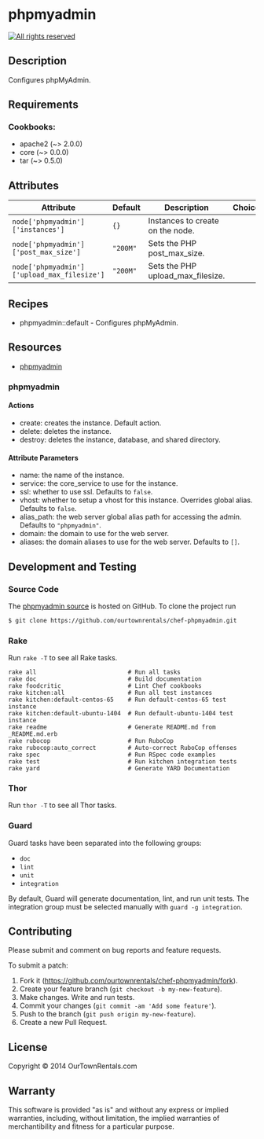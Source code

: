 # phpmyadmin

[![All rights reserved](http://img.shields.io/badge/license-All_rights_reserved-red.svg?style=flat)](./LICENSE.txt)

## Description

Configures phpMyAdmin.

## Requirements

### Cookbooks:

* apache2 (~> 2.0.0)
* core (~> 0.0.0)
* tar (~> 0.5.0)

## Attributes

Attribute | Default | Description | Choices
----------|---------|-------------|--------
`node['phpmyadmin']['instances']` | `{}` | Instances to create on the node. |
`node['phpmyadmin']['post_max_size']` | `"200M"` | Sets the PHP post_max_size. |
`node['phpmyadmin']['upload_max_filesize']` | `"200M"` | Sets the PHP upload_max_filesize. |

## Recipes

* phpmyadmin::default - Configures phpMyAdmin.

## Resources

* [phpmyadmin](#phpmyadmin)

### phpmyadmin



#### Actions

- create: creates the instance. Default action.
- delete: deletes the instance.
- destroy: deletes the instance, database, and shared directory.

#### Attribute Parameters

- name: the name of the instance.
- service: the core_service to use for the instance.
- ssl: whether to use ssl. Defaults to <code>false</code>.
- vhost: whether to setup a vhost for this instance. Overrides global alias. Defaults to <code>false</code>.
- alias_path: the web server global alias path for accessing the admin. Defaults to <code>"phpmyadmin"</code>.
- domain: the domain to use for the web server.
- aliases: the domain aliases to use for the web server. Defaults to <code>[]</code>.

## Development and Testing

### Source Code

The [phpmyadmin source](https://github.com/ourtownrentals/chef-phpmyadmin)
is hosted on GitHub.
To clone the project run

````bash
$ git clone https://github.com/ourtownrentals/chef-phpmyadmin.git
````

### Rake

Run `rake -T` to see all Rake tasks.

````
rake all                          # Run all tasks
rake doc                          # Build documentation
rake foodcritic                   # Lint Chef cookbooks
rake kitchen:all                  # Run all test instances
rake kitchen:default-centos-65    # Run default-centos-65 test instance
rake kitchen:default-ubuntu-1404  # Run default-ubuntu-1404 test instance
rake readme                       # Generate README.md from _README.md.erb
rake rubocop                      # Run RuboCop
rake rubocop:auto_correct         # Auto-correct RuboCop offenses
rake spec                         # Run RSpec code examples
rake test                         # Run kitchen integration tests
rake yard                         # Generate YARD Documentation
````

### Thor

Run `thor -T` to see all Thor tasks.

### Guard

Guard tasks have been separated into the following groups:

- `doc`
- `lint`
- `unit`
- `integration`

By default, Guard will generate documentation, lint, and run unit tests.
The integration group must be selected manually with `guard -g integration`.

## Contributing

Please submit and comment on bug reports and feature requests.

To submit a patch:

1. Fork it (https://github.com/ourtownrentals/chef-phpmyadmin/fork).
2. Create your feature branch (`git checkout -b my-new-feature`).
3. Make changes. Write and run tests.
4. Commit your changes (`git commit -am 'Add some feature'`).
5. Push to the branch (`git push origin my-new-feature`).
6. Create a new Pull Request.

## License

Copyright © 2014 OurTownRentals.com

## Warranty

This software is provided "as is" and without any express or
implied warranties, including, without limitation, the implied
warranties of merchantibility and fitness for a particular
purpose.
